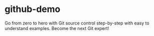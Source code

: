 # github-demo
Go from zero to hero with Git source control step-by-step with easy to understand examples. Become the next Git expert!
